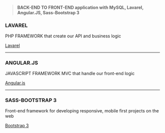 <blockquote>
  <h4> BACK-END TO FRONT-END application with MySQL, Lavarel, Angular.JS, Sass-Bootstrap 3 </h4>
</blockquote>

  <h3> LAVAREL </h3>
  
  <p> PHP FRAMEWORK that create our API and business logic </p>
  
  <a href="http://laravel.com/">Lavarel</a>
  
  <hr>
  
  <h3> ANGULAR.JS </h3>
  
  <p> JAVASCRIPT FRAMEWORK MVC that handle our front-end logic </p>
  
  <a href="https://angularjs.org/">Angular.js</a>
  
  <hr>
  
  <h3> SASS-BOOTSTRAP 3 </h3>
  
  <p> Front-end framework for developing responsive, mobile first projects on the web </p>
  
  <a href="http://getbootstrap.com/">Bootstrap 3</a>
